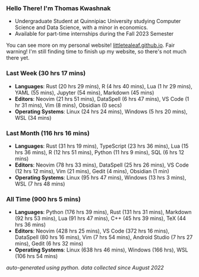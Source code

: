 
### Hello There! I'm Thomas Kwashnak

- Undergraduate Student at Quinnipiac University studying Computer Science and Data Science, with a minor in economics.
- Available for part-time internships during the Fall 2023 Semester

You can see more on my personal website! [littletealeaf.github.io](https://littletealeaf.github.io). Fair warning! I'm still finding time to finish up my website, so there's not much there yet.

### Last Week (30 hrs 17 mins)
- **Languages**: Rust (20 hrs 29 mins), R (4 hrs 40 mins), Lua (1 hr 29 mins), YAML (55 mins), Jupyter (54 mins), Markdown (45 mins)
- **Editors**: Neovim (21 hrs 51 mins), DataSpell (6 hrs 47 mins), VS Code (1 hr 31 mins), Vim (8 mins), Obsidian (0 secs)
- **Operating Systems**: Linux (24 hrs 24 mins), Windows (5 hrs 20 mins), WSL (34 mins)
    
### Last Month (116 hrs 16 mins)
- **Languages**: Rust (31 hrs 19 mins), TypeScript (23 hrs 36 mins), Lua (15 hrs 36 mins), R (12 hrs 51 mins), Python (11 hrs 9 mins), SQL (6 hrs 12 mins)
- **Editors**: Neovim (78 hrs 33 mins), DataSpell (25 hrs 26 mins), VS Code (12 hrs 12 mins), Vim (21 mins), Gedit (4 mins), Obsidian (1 min)
- **Operating Systems**: Linux (95 hrs 47 mins), Windows (13 hrs 3 mins), WSL (7 hrs 48 mins)
    
### All Time (900 hrs 5 mins)
- **Languages**: Python (176 hrs 39 mins), Rust (131 hrs 31 mins), Markdown (92 hrs 53 mins), Lua (91 hrs 47 mins), C++ (45 hrs 39 mins), TeX (44 hrs 36 mins)
- **Editors**: Neovim (428 hrs 25 mins), VS Code (372 hrs 16 mins), DataSpell (80 hrs 16 mins), Vim (7 hrs 54 mins), Android Studio (7 hrs 27 mins), Gedit (6 hrs 32 mins)
- **Operating Systems**: Linux (638 hrs 46 mins), Windows (166 hrs), WSL (106 hrs 54 mins)
    

*auto-generated using python. data collected since August 2022*

